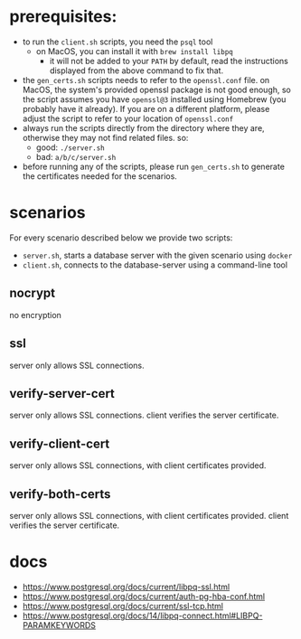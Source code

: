 # prerequisites:

- to run the `client.sh` scripts, you need the `psql` tool
  - on MacOS, you can install it with `brew install libpq`
    - it will not be added to your `PATH` by default, read the instructions displayed from the above command to fix that.
- the `gen_certs.sh` scripts needs to refer to the `openssl.conf` file. on MacOS, the system's provided openssl package is not good enough, so the script assumes you have `openssl@3` installed using Homebrew (you probably have it already). If you are on a different platform, please adjust the script to refer to your location of `openssl.conf`
- always run the scripts directly from the directory where they are, otherwise they may not find related files. so:
  - good: `./server.sh`
  - bad: `a/b/c/server.sh`
- before running any of the scripts, please run `gen_certs.sh` to generate the certificates needed for the scenarios.

# scenarios

For every scenario described below we provide two scripts:

- `server.sh`, starts a database server with the given scenario using `docker`
- `client.sh`, connects to the database-server using a command-line tool

## nocrypt

no encryption

## ssl

server only allows SSL connections.

## verify-server-cert

server only allows SSL connections. client verifies the server certificate.

## verify-client-cert

server only allows SSL connections, with client certificates provided.

## verify-both-certs

server only allows SSL connections, with client certificates provided. client verifies the server certificate.

# docs

- https://www.postgresql.org/docs/current/libpq-ssl.html
- https://www.postgresql.org/docs/current/auth-pg-hba-conf.html
- https://www.postgresql.org/docs/current/ssl-tcp.html
- https://www.postgresql.org/docs/14/libpq-connect.html#LIBPQ-PARAMKEYWORDS

